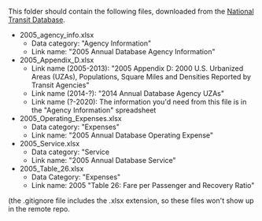 This folder should contain the following files, downloaded from the [National Transit Database](https://www.transit.dot.gov/ntd/ntd-data).

* 2005_agency_info.xlsx
  * Data category: "Agency Information"
  * Link name: "2005 Annual Database Agency Information"
* 2005_Appendix_D.xlsx
  * Link name (2005-2013): "2005 Appendix D: 2000 U.S. Urbanized Areas (UZAs), Populations, Square Miles and Densities Reported by Transit Agencies"
  * Link name (2014-?): "2014 Annual Database Agency UZAs"
  * Link name (?-2020): The information you'd need from this file is in the "Agency Information" spreadsheet
* 2005_Operating_Expenses.xlsx
  * Data category: "Expenses"
  * Link name: "2005 Annual Database Operating Expense"
* 2005_Service.xlsx
  * Data category: "Service
  * Link name: "2005 Annual Database Service"
* 2005_Table_26.xlsx
  * Data Category: "Expenses"
  * Link name: 2005 "Table 26: Fare per Passenger and Recovery Ratio"

(the .gitignore file includes the .xlsx extension, so these files won't show up in the remote repo. 
